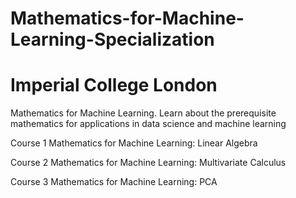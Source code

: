 # Mathematics-for-Machine-Learning-Specialization
# Imperial College London
Mathematics for Machine Learning. Learn about the prerequisite mathematics for applications in data science and machine learning

Course 1
Mathematics for Machine Learning: Linear Algebra

Course 2
Mathematics for Machine Learning: Multivariate Calculus

Course 3
Mathematics for Machine Learning: PCA
